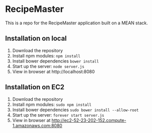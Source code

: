 # RecipeMaster

This is a repo for the RecipeMaster application built on a MEAN stack. 

## Installation on local
1. Download the repository
2. Install npm modules: `npm install`
3. Install bower dependencies `bower install`
4. Start up the server: `node server.js`
5. View in browser at http://localhost:8080

## Installation on EC2
1. Download the repository
2. Install npm modules: `sudo npm install`
3. Install bower dependencies `sudo bower install --allow-root`
4. Start up the server: `forever start server.js`
5. View in browser at http://ec2-52-23-202-152.compute-1.amazonaws.com:8080